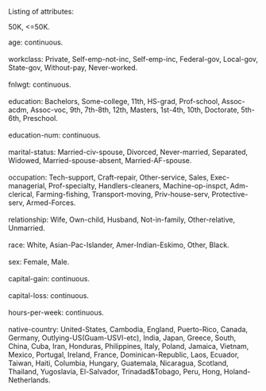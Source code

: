 Listing of attributes:

50K, <=50K.

age: continuous.<br>
<br>
workclass: Private, Self-emp-not-inc, Self-emp-inc, Federal-gov, Local-gov, State-gov, Without-pay, Never-worked.<br>
<br>
fnlwgt: continuous.<br>
<br>
education: Bachelors, Some-college, 11th, HS-grad, Prof-school, Assoc-acdm, Assoc-voc, 9th, 7th-8th, 12th, Masters, 1st-4th, 10th, Doctorate, 5th-6th, Preschool.<br>
<br>
education-num: continuous.<br>
<br>
marital-status: Married-civ-spouse, Divorced, Never-married, Separated, Widowed, Married-spouse-absent, Married-AF-spouse.<br>
<br>
occupation: Tech-support, Craft-repair, Other-service, Sales, Exec-managerial, Prof-specialty, Handlers-cleaners, Machine-op-inspct, Adm-clerical, Farming-fishing, Transport-moving, Priv-house-serv, Protective-serv, Armed-Forces.<br>
<br>
relationship: Wife, Own-child, Husband, Not-in-family, Other-relative, Unmarried.<br>
<br>
race: White, Asian-Pac-Islander, Amer-Indian-Eskimo, Other, Black.<br>
<br>
sex: Female, Male.<br>
<br>
capital-gain: continuous.<br>
<br>
capital-loss: continuous.<br>
<br>
hours-per-week: continuous.<br>
<br>
native-country: United-States, Cambodia, England, Puerto-Rico, Canada, Germany, Outlying-US(Guam-USVI-etc), India, Japan, Greece, South, China, Cuba, Iran, Honduras, Philippines, Italy, Poland, Jamaica, Vietnam, Mexico, Portugal, Ireland, France, Dominican-Republic, Laos, Ecuador, Taiwan, Haiti, Columbia, Hungary, Guatemala, Nicaragua, Scotland, Thailand, Yugoslavia, El-Salvador, Trinadad&Tobago, Peru, Hong, Holand-Netherlands.
